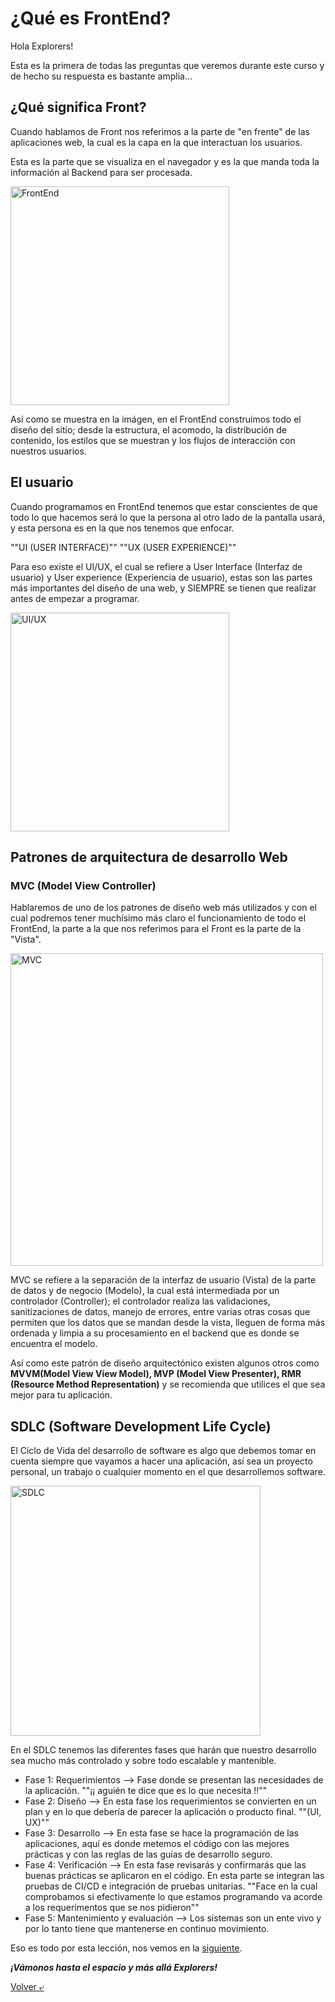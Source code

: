 # ¿Qué es FrontEnd?

Hola Explorers!

Esta es la primera de todas las preguntas que veremos durante este curso y de hecho su respuesta es bastante amplia...

## ¿Qué significa Front?

Cuando hablamos de Front nos referimos a la parte de "en frente" de las aplicaciones web, la cual es la capa en la que interactuan los usuarios. 

Esta es la parte que se visualiza en el navegador y es la que manda toda la información al Backend para ser procesada.

<img src="../images/qefe1.gif" alt="FrontEnd" height="350">

Así como se muestra en la imágen, en el FrontEnd construimos todo el diseño del sitio; desde la estructura, el acomodo, la distribución de contenido, los estilos que se muestran y los flujos de interacción con nuestros usuarios.

## El usuario

Cuando programamos en FrontEnd tenemos que estar conscientes de que todo lo que hacemos será lo que la persona al otro lado de la pantalla usará, y esta persona es en la que nos tenemos que enfocar.

""UI (USER INTERFACE)""
""UX (USER EXPERIENCE)""

Para eso existe el UI/UX, el cual se refiere a User Interface (Interfaz de usuario) y User experience (Experiencia de usuario), estas son las partes más importantes del diseño de una web, y SIEMPRE se tienen que realizar antes de empezar a programar.

<img src="../images/uxui.jpg" alt="UI/UX" height="350">

## Patrones de arquitectura de desarrollo Web
### MVC (Model View Controller)

Hablaremos de uno de los patrones de diseño web más utilizados y con el cual podremos tener muchísimo más claro el funcionamiento de todo el FrontEnd, la parte a la que nos referimos para el Front es la parte de la "Vista".

<img src="../images/mvc.png" alt="MVC" height="500">

MVC se refiere a la separación de la interfaz de usuario (Vista) de la parte de datos y de negocio (Modelo), la cual está intermediada por un controlador (Controller); el controlador realiza las validaciones, sanitizaciones de datos, manejo de errores, entre varias otras cosas que permiten que los datos que se mandan desde la vista, lleguen de forma más ordenada y limpia a su procesamiento en el backend que es donde se encuentra el modelo.

Así como este patrón de diseño arquitectónico existen algunos otros como **MVVM(Model View View Model), MVP (Model View Presenter), RMR (Resource Method Representation)** y se recomienda que utilices el que sea mejor para tu aplicación.

## SDLC (Software Development Life Cycle)

El Ciclo de Vida del desarrollo de software es algo que debemos tomar en cuenta siempre que vayamos a hacer una aplicación, así sea un proyecto personal, un trabajo o cualquier momento en el que desarrollemos software.

<img src="../images/sdlc.jpg" alt="SDLC" height="400">

En el SDLC tenemos las diferentes fases que harán que nuestro desarrollo sea mucho más controlado y sobre todo escalable y mantenible.

- Fase 1: Requerimientos --> Fase donde se presentan las necesidades de la aplicación. ""¡¡ aguién te dice que es lo que necesita !!""
- Fase 2: Diseño --> En esta fase los requerimientos se convierten en un plan y en lo que debería de parecer la aplicación o producto final. ""(UI, UX)""
- Fase 3: Desarrollo --> En esta fase se hace la programación de las aplicaciones, aquí es donde metemos el código con las mejores prácticas y con las reglas de las guías de desarrollo seguro. 
- Fase 4: Verificación --> En esta fase revisarás y confirmarás que las buenas prácticas se aplicaron en el código. En esta parte se integran las pruebas de CI/CD e integración de pruebas unitarias. ""Face en la cual comprobamos si efectivamente lo que estamos programando va acorde a los requerimentos que se nos pidieron""
- Fase 5: Mantenimiento y evaluación --> Los sistemas son un ente vivo y por lo tanto tiene que mantenerse en continuo movimiento.

Eso es todo por esta lección, nos vemos en la [siguiente](./2.-frontEndTecs.md).

***¡Vámonos hasta el espacio y más allá Explorers!***

[Volver &ldca;](/01%20-%20INTRO/README.md "Regresar a página anterior")
